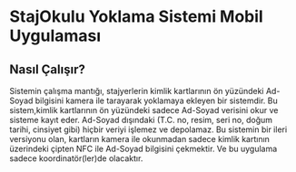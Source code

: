 # StajOkulu Yoklama Sistemi Mobil Uygulaması
## Nasıl Çalışır?
Sistemin çalışma mantığı, stajyerlerin kimlik kartlarının ön yüzündeki Ad-Soyad bilgisini kamera ile tarayarak yoklamaya ekleyen bir sistemdir.
Bu sistem,kimlik kartlarının ön yüzündeki sadece Ad-Soyad verisini okur ve sisteme kayıt eder. Ad-Soyad dışındaki (T.C. no, resim, seri no, doğum tarihi, cinsiyet gibi) hiçbir veriyi işlemez ve depolamaz.
Bu sistemin bir ileri versiyonu olan, kartların kamera ile okunmadan sadece kimlik kartının üzerindeki çipten NFC ile Ad-Soyad bilgisini çekmektir.
Ve bu uygulama sadece koordinatör(ler)de olacaktır.
